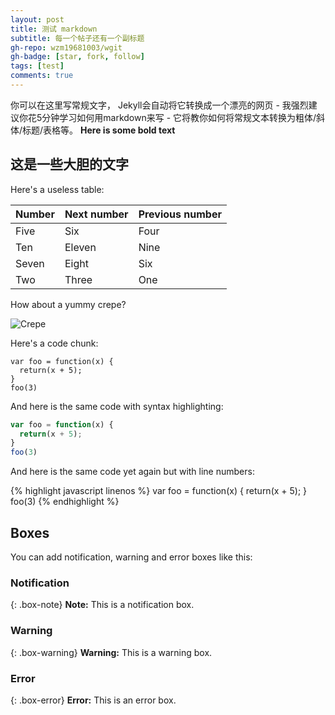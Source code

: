 ```yaml
---
layout: post
title: 测试 markdown
subtitle: 每一个帖子还有一个副标题
gh-repo: wzm19681003/wgit
gh-badge: [star, fork, follow]
tags: [test]
comments: true
---
```


你可以在这里写常规文字， Jekyll会自动将它转换成一个漂亮的网页 - 我强烈建议你花5分钟学习如何用markdown来写 - 它将教你如何将常规文本转换为粗体/斜体/标题/表格等。
**Here is some bold text**

## 这是一些大胆的文字

Here's a useless table:

| Number | Next number | Previous number |
| :------ |:--- | :--- |
| Five | Six | Four |
| Ten | Eleven | Nine |
| Seven | Eight | Six |
| Two | Three | One |


How about a yummy crepe?

![Crepe](https://s3-media3.fl.yelpcdn.com/bphoto/cQ1Yoa75m2yUFFbY2xwuqw/348s.jpg)

Here's a code chunk:

~~~
var foo = function(x) {
  return(x + 5);
}
foo(3)
~~~

And here is the same code with syntax highlighting:

```javascript
var foo = function(x) {
  return(x + 5);
}
foo(3)
```

And here is the same code yet again but with line numbers:

{% highlight javascript linenos %}
var foo = function(x) {
  return(x + 5);
}
foo(3)
{% endhighlight %}

## Boxes
You can add notification, warning and error boxes like this:

### Notification

{: .box-note}
**Note:** This is a notification box.

### Warning

{: .box-warning}
**Warning:** This is a warning box.

### Error

{: .box-error}
**Error:** This is an error box.
